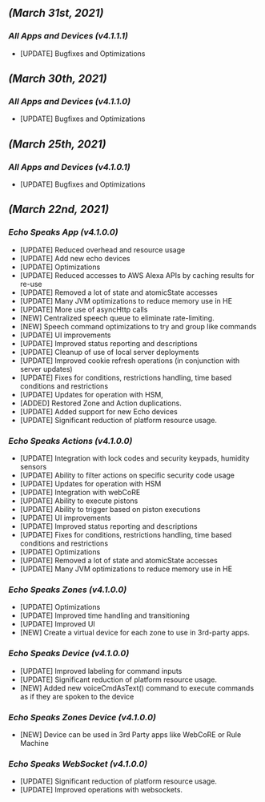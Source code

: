 ## _**(March 31st, 2021)**_

### _**All Apps and Devices (v4.1.1.1)**_

- [UPDATE] Bugfixes and Optimizations

## _**(March 30th, 2021)**_

### _**All Apps and Devices (v4.1.1.0)**_

- [UPDATE] Bugfixes and Optimizations

## _**(March 25th, 2021)**_

### _**All Apps and Devices (v4.1.0.1)**_

- [UPDATE] Bugfixes and Optimizations


## _**(March 22nd, 2021)**_

### _**Echo Speaks App (v4.1.0.0)**_

- [UPDATE] Reduced overhead and resource usage
- [UPDATE] Add new echo devices
- [UPDATE] Optimizations
- [UPDATE] Reduced accesses to AWS Alexa APIs by caching results for re-use
- [UPDATE] Removed a lot of state and atomicState accesses
- [UPDATE] Many JVM optimizations to reduce memory use in HE
- [UPDATE] More use of asyncHttp calls
- [NEW] Centralized speech queue to eliminate rate-limiting.
- [NEW] Speech command optimizations to try and group like commands
- [UPDATE] UI improvements
- [UPDATE] Improved status reporting and descriptions
- [UPDATE] Cleanup of use of local server deployments
- [UPDATE] Improved cookie refresh operations (in conjunction with server updates)
- [UPDATE] Fixes for conditions, restrictions handling, time based conditions and restrictions
- [UPDATE] Updates for operation with HSM,
- [ADDED] Restored Zone and Action duplications.
- [UPDATE] Added support for new Echo devices
- [UPDATE] Significant reduction of platform resource usage.

### _**Echo Speaks Actions (v4.1.0.0)**_

- [UPDATE] Integration with lock codes and security keypads, humidity sensors
- [UPDATE] Ability to filter actions on specific security code usage
- [UPDATE] Updates for operation with HSM
- [UPDATE] Integration with webCoRE
- [UPDATE] Ability to execute pistons
- [UPDATE] Ability to trigger based on piston executions
- [UPDATE] UI improvements
- [UPDATE] Improved status reporting and descriptions
- [UPDATE] Fixes for conditions, restrictions handling, time based conditions and restrictions
- [UPDATE] Optimizations
- [UPDATE] Removed a lot of state and atomicState accesses
- [UPDATE] Many JVM optimizations to reduce memory use in HE

### _**Echo Speaks Zones (v4.1.0.0)**_

- [UPDATE] Optimizations
- [UPDATE] Improved time handling and transitioning
- [UPDATE] Improved UI
- [NEW] Create a virtual device for each zone to use in 3rd-party apps.

### _**Echo Speaks Device (v4.1.0.0)**_

- [UPDATE] Improved labeling for command inputs
- [UPDATE] Significant reduction of platform resource usage.
- [NEW] Added new voiceCmdAsText() command to execute commands as if they are spoken to the device

### _**Echo Speaks Zones Device (v4.1.0.0)**_

- [NEW] Device can be used in 3rd Party apps like WebCoRE or Rule Machine

### _**Echo Speaks WebSocket (v4.1.0.0)**_

- [UPDATE] Significant reduction of platform resource usage.
- [UPDATE] Improved operations with websockets.
